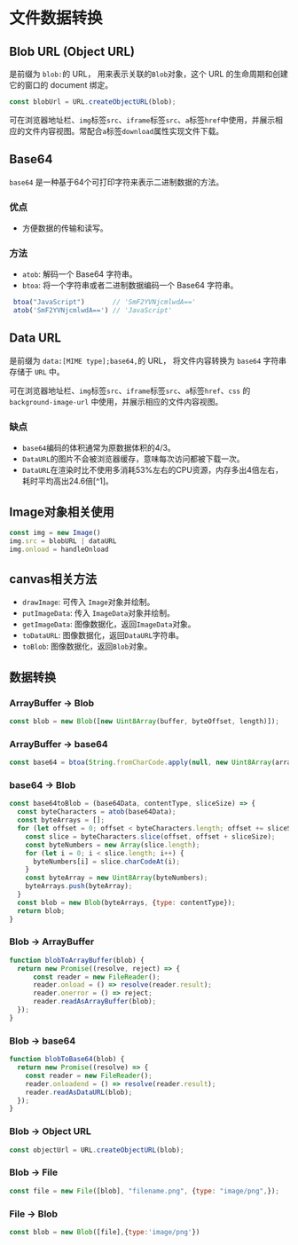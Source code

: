 # 文件数据转换

## Blob URL (Object URL)

是前缀为 `blob:`的 URL， 用来表示关联的`Blob`对象，这个 URL 的生命周期和创建它的窗口的 document 绑定。

```js
const blobUrl = URL.createObjectURL(blob);
```

可在浏览器地址栏、`img`标签`src`、`iframe`标签`src`、`a`标签`href`中使用，并展示相应的文件内容视图。常配合`a`标签`download`属性实现文件下载。

## Base64
 `base64` 是一种基于64个可打印字符来表示二进制数据的方法。
### 优点
 - 方便数据的传输和读写。

### 方法
 - `atob`: 解码一个 Base64 字符串。
 - `btoa`: 将一个字符串或者二进制数据编码一个 Base64 字符串。
 ```js
  btoa("JavaScript")       // 'SmF2YVNjcmlwdA=='
  atob('SmF2YVNjcmlwdA==') // 'JavaScript'
 ``` 

 ## Data URL

是前缀为 `data:[MIME type];base64,`的 URL， 将文件内容转换为 `base64` 字符串存储于 `URL` 中。

可在浏览器地址栏、`img`标签`src`、`iframe`标签`src`、`a`标签`href`、`css` 的 `background-image-url` 中使用，并展示相应的文件内容视图。

### 缺点
  - `base64`编码的体积通常为原数据体积的4/3。
  - `DataURL`的图片不会被浏览器缓存，意味每次访问都被下载一次。
  - `DataURL`在渲染时比不使用多消耗53%左右的CPU资源，内存多出4倍左右，耗时平均高出24.6倍[^1]。

## Image对象相关使用

```js
const img = new Image()
img.src = blobURL | dataURL
img.onload = handleOnload
```

## canvas相关方法

- `drawImage`: 可传入 `Image`对象并绘制。
- `putImageData`: 传入 `ImageData`对象并绘制。
- `getImageData`: 图像数据化，返回`ImageData`对象。
- `toDataURL`: 图像数据化，返回`DataURL`字符串。
- `toBlob`: 图像数据化，返回`Blob`对象。

## 数据转换

### ArrayBuffer → Blob

```js
const blob = new Blob([new Uint8Array(buffer, byteOffset, length)]);
```
### ArrayBuffer → base64

```js
const base64 = btoa(String.fromCharCode.apply(null, new Uint8Array(arrayBuffer)));
```
### base64 → Blob

```js
const base64toBlob = (base64Data, contentType, sliceSize) => {
  const byteCharacters = atob(base64Data);
  const byteArrays = [];
  for (let offset = 0; offset < byteCharacters.length; offset += sliceSize) {
    const slice = byteCharacters.slice(offset, offset + sliceSize);
    const byteNumbers = new Array(slice.length);
    for (let i = 0; i < slice.length; i++) {
      byteNumbers[i] = slice.charCodeAt(i);
    }
    const byteArray = new Uint8Array(byteNumbers);
    byteArrays.push(byteArray);
  }
  const blob = new Blob(byteArrays, {type: contentType});
  return blob;
}
```
### Blob → ArrayBuffer

```js
function blobToArrayBuffer(blob) { 
  return new Promise((resolve, reject) => {
      const reader = new FileReader();
      reader.onload = () => resolve(reader.result);
      reader.onerror = () => reject;
      reader.readAsArrayBuffer(blob);
  });
}
```

### Blob → base64
```js
function blobToBase64(blob) {
  return new Promise((resolve) => {
    const reader = new FileReader();
    reader.onloadend = () => resolve(reader.result);
    reader.readAsDataURL(blob);
  });
}
```
### Blob → Object URL
```js
const objectUrl = URL.createObjectURL(blob);
```



### Blob → File

```js
const file = new File([blob], "filename.png", {type: "image/png",});
```

### File → Blob

```js
const blob = new Blob([file],{type:'image/png'})
```


